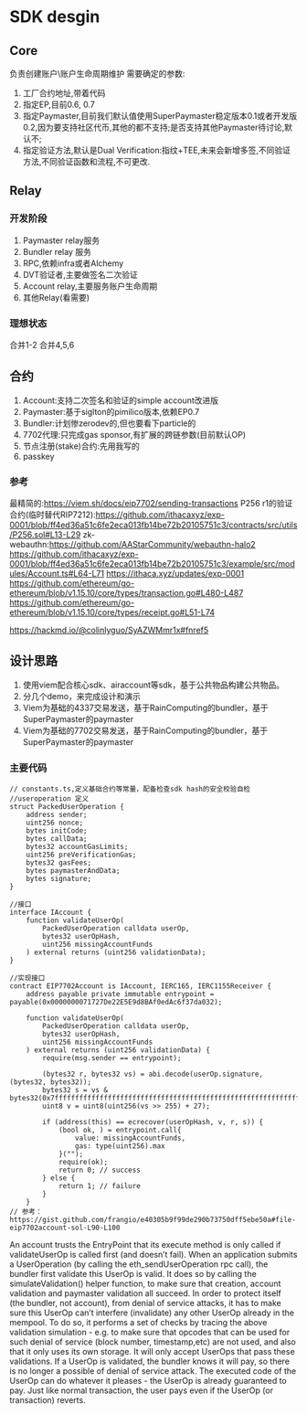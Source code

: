# SDK desgin

## Core

负责创建账户\账户生命周期维护 需要确定的参数:

1. 工厂合约地址,带着代码
2. 指定EP,目前0.6, 0.7
3. 指定Paymaster,目前我们默认值使用SuperPaymaster稳定版本0.1或者开发版0.2,因为要支持社区代币,其他的都不支持;是否支持其他Paymaster待讨论,默认不;
4. 指定验证方法,默认是Dual
   Verification:指纹+TEE,未来会新增多签,不同验证方法,不同验证函数和流程,不可更改.

## Relay

### 开发阶段

1. Paymaster relay服务
2. Bundler relay 服务
3. RPC,依赖infra或者Alchemy
4. DVT验证者,主要做签名二次验证
5. Account relay,主要服务账户生命周期
6. 其他Relay(看需要)

### 理想状态

合并1-2 合并4,5,6

## 合约

1. Account:支持二次签名和验证的simple account改进版
2. Paymaster:基于siglton的pimilico版本,依赖EP0.7
3. Bundler:计划惨zerodev的,但也要看下particle的
4. 7702代理:只完成gas sponsor,有扩展的跨链参数(目前默认OP)
5. 节点注册(stake)合约:先用我写的
6. passkey

### 参考

最精简的:https://viem.sh/docs/eip7702/sending-transactions P256
r1的验证合约(临时替代RIP7212):https://github.com/ithacaxyz/exp-0001/blob/ff4ed36a51c6fe2eca013fb14be72b20105751c3/contracts/src/utils/P256.sol#L13-L29
zk-webauthn:https://github.com/AAStarCommunity/webauthn-halo2
https://github.com/ithacaxyz/exp-0001/blob/ff4ed36a51c6fe2eca013fb14be72b20105751c3/example/src/modules/Account.ts#L64-L71
https://ithaca.xyz/updates/exp-0001
https://github.com/ethereum/go-ethereum/blob/v1.15.10/core/types/transaction.go#L480-L487
https://github.com/ethereum/go-ethereum/blob/v1.15.10/core/types/receipt.go#L51-L74

https://hackmd.io/@colinlyguo/SyAZWMmr1x#fnref5

## 设计思路

1. 使用viem配合核心sdk、airaccount等sdk，基于公共物品构建公共物品。
2. 分几个demo，来完成设计和演示
3. Viem为基础的4337交易发送，基于RainComputing的bundler，基于SuperPaymaster的paymaster
4. Viem为基础的7702交易发送，基于RainComputing的bundler，基于SuperPaymaster的paymaster

### 主要代码

```
// constants.ts,定义基础合约等常量，配备检查sdk hash的安全校验自检
//useroperation 定义
struct PackedUserOperation {
    address sender;
    uint256 nonce;
    bytes initCode;
    bytes callData;
    bytes32 accountGasLimits;
    uint256 preVerificationGas;
    bytes32 gasFees;
    bytes paymasterAndData;
    bytes signature;
}

//接口
interface IAccount {
    function validateUserOp(
        PackedUserOperation calldata userOp,
        bytes32 userOpHash,
        uint256 missingAccountFunds
    ) external returns (uint256 validationData);
}

//实现接口
contract EIP7702Account is IAccount, IERC165, IERC1155Receiver {
    address payable private immutable entrypoint = payable(0x0000000071727De22E5E9d8BAf0edAc6f37da032);

    function validateUserOp(
        PackedUserOperation calldata userOp,
        bytes32 userOpHash,
        uint256 missingAccountFunds
    ) external returns (uint256 validationData) {
        require(msg.sender == entrypoint);

        (bytes32 r, bytes32 vs) = abi.decode(userOp.signature, (bytes32, bytes32));
        bytes32 s = vs & bytes32(0x7fffffffffffffffffffffffffffffffffffffffffffffffffffffffffffffff);
        uint8 v = uint8(uint256(vs >> 255) + 27);

        if (address(this) == ecrecover(userOpHash, v, r, s)) {
            (bool ok, ) = entrypoint.call{
                value: missingAccountFunds,
                gas: type(uint256).max
            }("");
            require(ok);
            return 0; // success
        } else {
            return 1; // failure
        }
    }
// 参考：https://gist.github.com/frangio/e40305b9f99de290b73750dff5ebe50a#file-eip7702account-sol-L90-L100
```

An account trusts the EntryPoint that its execute method is only called if
validateUserOp is called first (and doesn’t fail). When an application submits a
UserOperation (by calling the eth_sendUserOperation rpc call), the bundler first
validate this UserOp is valid. It does so by calling the simulateValidation()
helper function, to make sure that creation, account validation and paymaster
validation all succeed. In order to protect itself (the bundler, not account),
from denial of service attacks, it has to make sure this UserOp can’t interfere
(invalidate) any other UserOp already in the mempool. To do so, it performs a
set of checks by tracing the above validation simulation - e.g. to make sure
that opcodes that can be used for such denial of service (block number,
timestamp,etc) are not used, and also that it only uses its own storage. It will
only accept UserOps that pass these validations. If a UserOp is validated, the
bundler knows it will pay, so there is no longer a possible of denial of service
attack. The executed code of the UserOp can do whatever it pleases - the UserOp
is already guaranteed to pay. Just like normal transaction, the user pays even
if the UserOp (or transaction) reverts.
